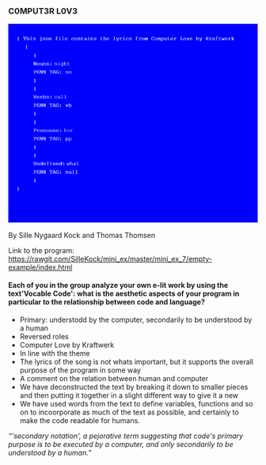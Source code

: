 ### C0MPUT3R L0V3 

![ScreenShot](Mini_ex7_scr.png)

By Sille Nygaard Kock and Thomas Thomsen

Link to the program: https://rawgit.com/SilleKock/mini_ex/master/mini_ex_7/empty-example/index.html

#### Each of you in the group analyze your own e-lit work by using the text'Vocable Code': what is the aesthetic aspects of your program in particular to the relationship between code and language?
- Primary: understodd by the computer, secondarily to be understood by a human 
- Reversed roles 
- Computer Love by Kraftwerk 
- In line with the theme 
- The lyrics of the song is not whats important, but it supports the overall purpose of the program in some way 
- A comment on the relation between human and computer
- We have deconstructed the text by breaking it down to smaller pieces and then putting it together in a slight different way to give it a new
- We have used words from the text to define variables, functions and so on to incoorporate as much of the text as possible, and certainly to make the code readable for humans. 

*“'secondary notation', a pejorative term suggesting that code's primary purpose is to be executed by a computer, and only secondarily to be understood by a human.”*
